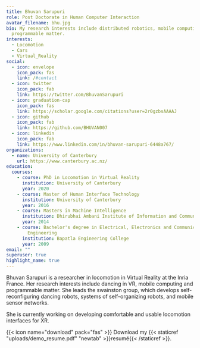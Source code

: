 ```yaml
---
title: Bhuvan Sarupuri
role: Post Doctorate in Human Computer Interaction
avatar_filename: bhu.jpg
bio: My research interests include distributed robotics, mobile computing and
  programmable matter.
interests:
  - Locomotion
  - Cars
  - Virtual_Reality
social:
  - icon: envelope
    icon_pack: fas
    link: /#contact
  - icon: twitter
    icon_pack: fab
    link: https://twitter.com/BhuvanSarupuri
  - icon: graduation-cap
    icon_pack: fas
    link: https://scholar.google.com/citations?user=2r0gzbsAAAAJ
  - icon: github
    icon_pack: fab
    link: https://github.com/BHUVAN007
  - icon: linkedin
    icon_pack: fab
    link: https://www.linkedin.com/in/bhuvan-sarupuri-6448a767/
organizations:
  - name: University of Canterbury
    url: https://www.canterbury.ac.nz/
education:
  courses:
    - course: PhD in Locomotion in Virtual Reality
      institution: University of Canterbury
      year: 2020
    - course: Master of Human Interface Technology
      institution: University of Canterbury
      year: 2016
    - course: Masters in Machine Intelligence
      institution: Dhirubhai Ambani Institute of Information and Communication Technology
      year: 2014
    - course: Bachelor's degree in Electrical, Electronics and Communications
        Engineering
      institution: Bapatla Engineering College
      year: 2009
email: ""
superuser: true
highlight_name: true
---
```

Bhuvan Sarupuri is a researcher in locomotion in Virtual Reality at the Inria France. Her research interests include dancing in VR, mobile computing and programmable matter. She leads the swainston group, which develops self-reconfiguring dancing robots, systems of self-organizing robots, and mobile sensor networks.

She is currently working on developing comfortable and usable locomotion interfaces for XR.

{{< icon name="download" pack="fas" >}} Download my {{< staticref "uploads/demo_resume.pdf" "newtab" >}}resumé{{< /staticref >}}.